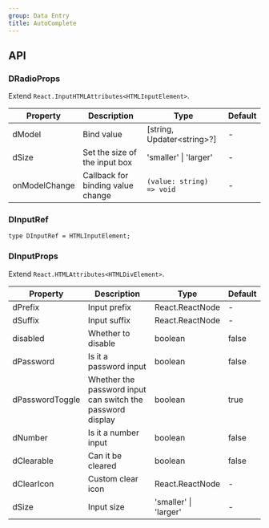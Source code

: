 ```yaml
---
group: Data Entry
title: AutoComplete
---
```


## API

### DRadioProps

Extend `React.InputHTMLAttributes<HTMLInputElement>`.

<!-- prettier-ignore-start -->
| Property | Description | Type | Default | 
| --- | --- | --- | --- | 
| dModel | Bind value | [string, Updater\<string\>?] | - |
| dSize | Set the size of the input box | 'smaller' \| 'larger' | - |
| onModelChange | Callback for binding value change | `(value: string) => void` | - |
<!-- prettier-ignore-end -->

### DInputRef

```tsx
type DInputRef = HTMLInputElement;
```

### DInputProps

Extend `React.HTMLAttributes<HTMLDivElement>`.

<!-- prettier-ignore-start -->
| Property | Description | Type | Default | 
| --- | --- | --- | --- | 
| dPrefix | Input prefix | React.ReactNode | - |
| dSuffix | Input suffix | React.ReactNode | - |
| disabled | Whether to disable | boolean | false |
| dPassword | Is it a password input | boolean | false |
| dPasswordToggle | Whether the password input can switch the password display | boolean | true |
| dNumber | Is it a number input | boolean | false |
| dClearable | Can it be cleared | boolean | false |
| dClearIcon | Custom clear icon | React.ReactNode | - |
| dSize | Input size | 'smaller' \| 'larger' | - |
<!-- prettier-ignore-end -->
